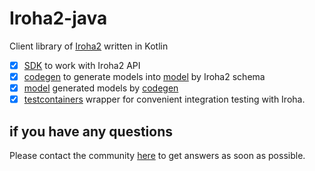 # Iroha2-java

Client library of [Iroha2](https://github.com/hyperledger/iroha2) written in Kotlin

- [x] [SDK](./modules/client) to work with Iroha2 API
- [x] [codegen](./modules/codegen) to generate models into [model](./modules/model) by Iroha2 schema
- [x] [model](./modules/model) generated models by [codegen](./modules/codegen)
- [x] [testcontainers](./modules/testcontainers) wrapper for convenient integration testing with Iroha.

## if you have any questions

Please contact the community [here](https://github.com/hyperledger/iroha#need-help) to get answers as soon as possible.
